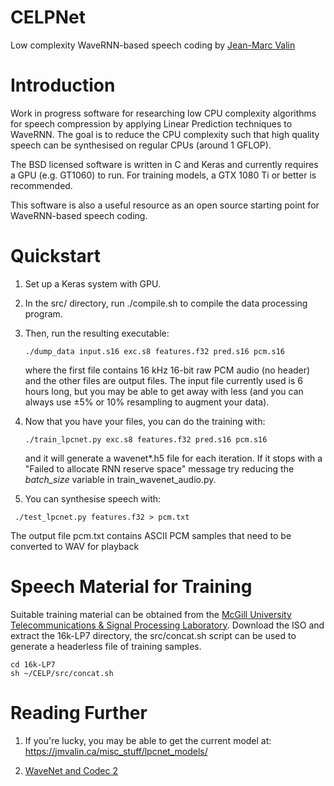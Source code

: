 # CELPNet

Low complexity WaveRNN-based speech coding by [Jean-Marc Valin](https://jmvalin.ca/)

# Introduction

Work in progress software for researching low CPU complexity algorithms for speech compression by applying Linear Prediction techniques to WaveRNN. The goal is to reduce the CPU complexity such that high quality speech can be synthesised on regular CPUs (around 1 GFLOP).

The BSD licensed software is written in C and Keras and currently requires a GPU (e.g. GT1060) to run.
For training models, a GTX 1080 Ti or better is recommended.

This software is also a useful resource as an open source starting point for WaveRNN-based speech coding.

# Quickstart

1. Set up a Keras system with GPU.

1. In the src/ directory, run ./compile.sh to compile the data processing program.

1. Then, run the resulting executable:
   ```
   ./dump_data input.s16 exc.s8 features.f32 pred.s16 pcm.s16
   ```

   where the first file contains 16 kHz 16-bit raw PCM audio (no header)
and the other files are output files. The input file currently used 
is 6 hours long, but you may be able to get away with less (and you can
always use ±5% or 10% resampling to augment your data).

1. Now that you have your files, you can do the training with:
   ```
   ./train_lpcnet.py exc.s8 features.f32 pred.s16 pcm.s16
   ```
   and it will generate a wavenet*.h5 file for each iteration. If it stops with a 
   "Failed to allocate RNN reserve space" message try reducing the *batch\_size* variable in train_wavenet_audio.py.

1. You can synthesise speech with:
  ```
   ./test_lpcnet.py features.f32 > pcm.txt
  ```
  The output file pcm.txt contains ASCII PCM samples that need to be converted to WAV for playback
  
# Speech Material for Training 

Suitable training material can be obtained from the [McGill University Telecommunications & Signal Processing Laboratory](http://www-mmsp.ece.mcgill.ca/Documents/Data/).  Download the ISO and extract the 16k-LP7 directory, the src/concat.sh script can be used to generate a headerless file of training samples.
```
cd 16k-LP7
sh ~/CELP/src/concat.sh
```

# Reading Further

1. If you're lucky, you may be able to get the current model at:
https://jmvalin.ca/misc_stuff/lpcnet_models/

1. [WaveNet and Codec 2](https://www.rowetel.com/?p=5966)
